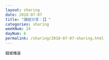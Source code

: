 ```yaml
---
layout: sharing
date: 2018-07-07
title: "讀經分享：【】"
categories: sharing
weekNum: 24
dayNum: 6
permalink: /sharing/2018-07-07-sharing.html
---
```


`錢斌傳道`
